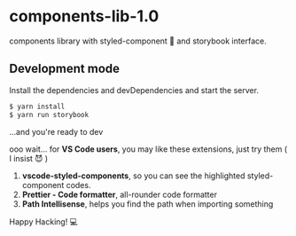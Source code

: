 # components-lib-1.0

components library with styled-component 💅 and storybook interface.

## Development mode

Install the dependencies and devDependencies and start the server.

```sh
$ yarn install
$ yarn run storybook
```
...and you're ready to dev

ooo wait... for **VS Code users**, you may like these extensions, just try them ( I insist 😈 )

 1. **vscode-styled-components**, so you can see the highlighted styled-component codes.
 2. **Prettier - Code formatter**, all-rounder code formatter
 3. **Path Intellisense**, helps you find the path when importing something 

Happy Hacking! 💻
